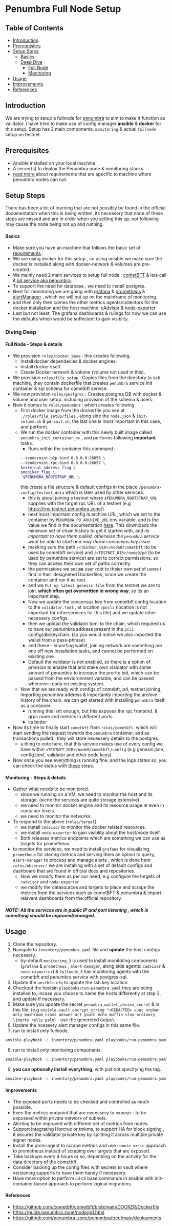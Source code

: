 # Penumbra Full Node Setup

## Table of Contents
- [Introduction](#introduction)
- [Prerequisites](#prerequisites)
- [Setup Steps](#setup-steps)
  - [Basics](#basics)
  - [Deep Dive](#deep-dive)
    - [Full Node](#full-node---steps--details)
    - [Monitoring](#monitoring---steps--details)
- [Usage](#usage)
- [Improvements](#improvements)
- [References](#references)

## Introduction
We are trying to setup a fullnode for [penumbra](guide.penumbra.zone) to aim to make it function as validator.
I have tried to make use of config manager **ansible** & **docker** for this setup.
Setup has 2 main components. `monitoring` & actual `fullnode` setup on testnet.

## Prerequisites
- Ansible installed on your local machine
- A server(s) to deploy the Penumbra node & monitoring stacks.
- [read more ](https://guide.penumbra.zone/node/pd/requirements.html)about requirements that are specific to machine where penumbra nodes can run.

## Setup Steps
There has been a bit of learning that are not possibly be found in the official documentation when this is being written.
its necessery that none of these steps are missed and are in order when you setting this up, not following may cause the node being not up and running.

#### Basics
* Make sure you have an machine that follows the basic set of [requirements](https://guide.penumbra.zone/node/pd/requirements.html).
* We are using docker for this setup , so using ansible we make sure the docker is installed along with docker-network & volumes are pre-created.
* We mainly need 2 main services to setup full node : [cometBFT](https://github.com/cometbft/cometbft) & lets call it[ pd service aka penumbra](https://github.com/penumbra-zone/penumbra/).
* To support the need for database , we need to install postgres.
* Next for monitoring we are going with [grafana](https://grafana.com/docs/grafana/latest/setup-grafana/installation/docker/) & [prometheus](https://prometheus.io/docs/prometheus/latest/installation/) & [alertManager](https://prometheus.io/docs/alerting/latest/alertmanager/) , which we will put up on the mainframe of monitoring.
* and then only then comes the other metrics agents/collectors for the docker installation and the host machine. [cAdvisor](https://github.com/google/cadvisor) & [node-exporter](https://github.com/prometheus/node_exporter)
* Last but not least, The grafana dashboards & rulings for now we can use the defaults which would be suffecient to gain visiblity.

### Diving Deep

#### Full Node - Steps & details

* We provision `roles/docker_base` : this creates following.
    *   Install docker dependecies & docker engines.
    *   Install docker itself.
    *   Create Docker network & volume (volume not used in this).
* We provision `roles/file_setup` : Copies files from the directory to ssh machine, they contain dockerfile that creates `penumbra` service init container & sql schema for cometbft service.
* We now provision `roles/postgres` : Creates postgres DB with docker & volume and user setup. including provision of the schema & users.
*  Now it comes to `roles/penumbra` : which creates following.
    * First docker image from the dockerfile you see at `./roles/file_setup/files` . along side the `node.json` & `init-volume.sh` & `pd-init.sh`, the last one is most important in this case, and perform.
    * We run the docker container with this newly built image called `penumbra_init_container_<>` , and performs following **important** tasks.
        * Runs within the container this command :
        ```sh    pd testnet --testnet-dir /penumbra-config/testnet_data join \
        --tendermint-p2p-bind 0.0.0.0:26656 \
        --tendermint-rpc-bind 0.0.0.0:26657 \
        $external_address_flag \
        $moniker_flag \
        "$PENUMBRA_BOOTSTRAP_URL";
        ``` 
        this create a file structure & default configs in the place `/penumbra-config/testnet_data` which is later used by other services.
        * this is about joining a testnet where `$PENUMBRA_BOOTSTRAP_URL` supplies with the target rpc URL of a testnet (e.g https://rpc.testnet.penumbra.zone/).
        * next most important config is archive URL, which we set to the container by `PENUMBRA_PD_ARCHIVE_URL` env variable. and is the value we find in the documentation [here](https://guide.penumbra.zone/node/pd/join-testnet.html#generating-configs).
        This downloads the minimum set of chain history to get it started with, and *its important to have them pulled, otherwise the `penumbra` service wont be able to start and may throw concensus key issue.*
        * makking sure the path `/<TESTNET_DIR>/node0/cometbft` (to be used by cometbft service) and `/<TESTNET_DIR>/node0/pd` (to be used by penumbra service) are set to correct permissions. so they can access their own set of paths correctly.
        * the permissions we set **as** user root to theier own set of users i find in their designeted Dockerfiles, since we create the container and run it as root. 
        * and we `Put up latest genesis file` from the testnet we are to join. **which often get overwritten in wrong way**, so its an important step.
        * Now we update the concensus key from cometbft config location to the `validator.toml` , at location `/pocli` (location is not important for otherservices for this file)
        and we update other necessery configs.
        * then we upload the validator toml to the chain, which required us to have our penumbra address present in the `pcli` config/db/keychain. (so you would notice we also imported the wallet from a pass-phrase)
        * and these - importing wallet, joining network are something are one off new installation tasks, and cannot be performed on existing one.
        * Default the validator is not enabled, so there is a option of privision to enable that and stake own vlaidator with some amount of penumbra to increase the prority bid, which can be passed from the enviuronment variable, and can be passed whenever ready on existing system.
    * Now that we are ready with configs of comebft, pd, testnet joining, importing penumbra address & importantly importing the archive history of the chain. we can get started with installing `penumbra` itself as a container.
        * running this isnt enough, but this exposes the rpc frontend. & grpc node and metrics in different ports.
        * its better
* Now its time to finally start `cometbft` from `roles/cometbft`. which will start sending the request towards the `penumbra` container. and as transactions pulled , they will store necessery details to the postgres.
    * a thing to note here, that this service makes use of every config we have within `<TESTNET_DIR>/node0/cometbft/config` (e.g genesis.json, config.toml, validator and other node keys)
* Now once you see everything is running fine, and the logs states so, you can check the status with [these](https://guide.penumbra.zone/node/pd/debugging.html) steps.


#### Monitoring - Steps & details
* Gather what needs to be monitored.
    * since we running on a VM, we need to monitor the host and its storage. (sicne the services are quite storage extensive)
    * we need to monitor docker engine and its resource usage at even in container levels.
    * we need to monitor the networks.
* To respond to the above (`roles/target`), 
    * we install `CAdvisor` to monitor the docker related resources.
    * we install `node-exporter` to gain visiblity about the host/node itself.
    * Both releases metrics endpoints which are something we can use as targets for prometheus.
* to monitor the services, we need to install `grafana` for visualizing, `prometheus` for storing metrics and serving them an option to query, `alert-manager` to process and manage alerts , which is done here `roles/observer/` we are installing with a set of default configs and dashboard that are found in official docs and repositories.
    * Now we modify them as per our need, e.g configure the targets of `cadvisor` and `node-exporter`
    * we modify the datasources and targets to place and scrape the metrics from the services such as cometBFT & penumbra & import relavent dashboards from the official repository.

##### NOTE: All the services are in public IP and port listening , which is something should be improved/changed.


## Usage

1. Clone the repository.
2. Navigate to `inventory/penumbra.yaml` file and **update** the host configs necessery.
    * by-default `monitoring_3` is used to install monitoting components (`grafana` & `prometheus` , `alert-manager`, along side agents: `cadvisor` & `node-expoerter`) & `fullnode_3` has monitoring agents with the cometbft and penumbra service with postgres-sql.
3. Update the `ansible.cfg` to update the ssh key location.
4. Checkout the hostsin `playbooks/run-penumbra.yaml` they are being installed to, incase you choose to name the hosts differently at  step 2, and update if necessery.
5. Make sure you update the secret `penumbra_wallet_phrase_secret` & in this file. (e.g `ansible-vault encrypt_string "<REDACTED> aunt orphan only mushroom cross answer art youth echo muffin slow ordinary liberty rally palm`) - use the genereted output.
6. Update the ncessery alert manager configs in this same file.
7. run to install only fullnode.
```sh
ansible-playbook -i inventory/penumbra.yaml playbooks/run-penumbra.yaml -t fullnode --ask-vault-pass
```
8. run to install only monitoring components.
```sh
ansible-playbook -i inventory/penumbra.yaml playbooks/run-penumbra.yaml -t monitoring --ask-vault-pass
```
9. **you can optionally install everything**, with just not specifying the tag.
```sh
ansible-playbook -i inventory/penumbra.yaml playbooks/run-penumbra.yaml --ask-vault-pass
```

#### Improvements
* The exposed ports needs to be checked and controlled as much possible.
* Even the metrics endpoint that are necessery to expose - to be exposeed within private network of subnets.
* Alerting to be improved with different set of metrics from nodes.
* Support integrating  Horcrux or tmkms, to support HA for block signing , it secures the validator private key by splitting it across multiple private signer nodes.
* Install the prom-agent to scrape metrics and use `remote-write` approach to prometheus instead of scraping over targets that are exposed.
* Take backups every 4 hours or so, depending on the activity for the data directory of the cometbft.
* Consider backing up the config files with secrets to vault where versioning supports to have them handy if necessery.
* Have more option to perform `pd` cli base commands in ansible with init-container based approach to perform logical migrations.

#### References
* https://github.com/cometbft/cometbft/blob/main/DOCKER/Dockerfile
* https://guide.penumbra.zone/node/pd.html
* https://github.com/penumbra-zone/penumbra/tree/main/deployments